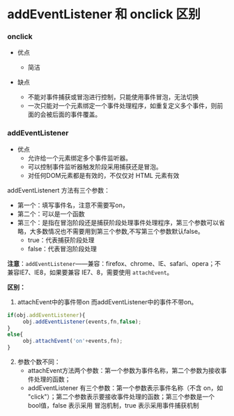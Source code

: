 # addEventListener 和 onclick 区别

### onclick

+ 优点
  + 简洁

+ 缺点
  + 不能对事件捕获或冒泡进行控制，只能使用事件冒泡，无法切换
  + 一次只能对一个元素绑定一个事件处理程序，如重复定义多个事件，则前面的会被后面的事件覆盖。

### addEventListener

+ 优点
  + 允许给一个元素绑定多个事件监听器。
  + 可以控制事件监听器触发阶段采用捕获还是冒泡。
  + 对任何DOM元素都是有效的，不仅仅对 HTML 元素有效

addEventListenert 方法有三个参数：

+ 第一个：填写事件名，注意不需要写on，
+ 第二个：可以是一个函数
+ 第三个：是指在冒泡阶段还是捕获阶段处理事件处理程序，第三个参数可以省略，大多数情况也不需要用到第三个参数,不写第三个参数默认false。
  + true：代表捕获阶段处理
  + false：代表冒泡阶段处理

**注意**：`addEventListener`——兼容：firefox、chrome、IE、safari、opera；不兼容IE7、IE8，如果要兼容 IE7、8，需要使用 `attachEvent`。

**区别：**

1. attachEvent中的事件带on   而addEventListener中的事件不带on。

```js
if(obj.addEventListener){
     obj.addEventListener(events,fn,false);
}
else{
     obj.attachEvent('on'+events,fn);
}
```

2. 参数个数不同：
   + attachEvent方法两个参数：第一个参数为事件名称，第二个参数为接收事件处理的函数； 
   + addEventListener 有三个参数：第一个参数表示事件名称（不含 on，如 "click"）；第二个参数表示要接收事件处理的函数；第三个参数是一个bool值，false 表示采用 冒泡机制，true 表示采用事件捕获机制

